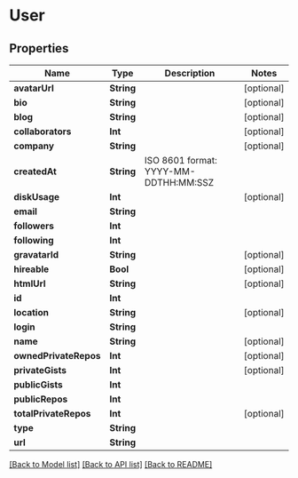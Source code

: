# User

## Properties
Name | Type | Description | Notes
------------ | ------------- | ------------- | -------------
**avatarUrl** | **String** |  | [optional] 
**bio** | **String** |  | [optional] 
**blog** | **String** |  | [optional] 
**collaborators** | **Int** |  | [optional] 
**company** | **String** |  | [optional] 
**createdAt** | **String** | ISO 8601 format: YYYY-MM-DDTHH:MM:SSZ | 
**diskUsage** | **Int** |  | [optional] 
**email** | **String** |  | 
**followers** | **Int** |  | 
**following** | **Int** |  | 
**gravatarId** | **String** |  | [optional] 
**hireable** | **Bool** |  | [optional] 
**htmlUrl** | **String** |  | [optional] 
**id** | **Int** |  | 
**location** | **String** |  | [optional] 
**login** | **String** |  | 
**name** | **String** |  | [optional] 
**ownedPrivateRepos** | **Int** |  | [optional] 
**privateGists** | **Int** |  | [optional] 
**publicGists** | **Int** |  | 
**publicRepos** | **Int** |  | 
**totalPrivateRepos** | **Int** |  | [optional] 
**type** | **String** |  | 
**url** | **String** |  | 

[[Back to Model list]](../README.md#documentation-for-models) [[Back to API list]](../README.md#documentation-for-api-endpoints) [[Back to README]](../README.md)



